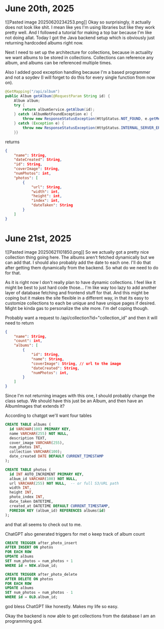 # June 20th, 2025
![[Pasted image 20250620234253.png]]
Okay so surprisingly, it actually does not look like shit. I mean like yes I'm using libraries but like they work pretty well. And I followed a tutorial for making a top bar because I'm like not doing allat. Today I got the Java backend setup which is obviously just returning hardcoded albums right now. 

Next I need to set up the architecture for collections, because in actuality we want albums to be stored in collections. Collections can reference any album, and albums can be referenced multiple times. 

Also I added good exception handling because I'm a based programmer and not a soydev (I will forget to do this for every single function from now on). 
```Java
@GetMapping("/api/album")  
public Album getAlbum(@RequestParam String id) {  
    Album album;  
    try {  
        return albumService.getAlbum(id);  
    } catch (AlbumNotFoundException e) {  
        throw new ResponseStatusException(HttpStatus.NOT_FOUND, e.getMessage());  
    } catch (Exception e) {  
        throw new ResponseStatusException(HttpStatus.INTERNAL_SERVER_ERROR, e.getMessage());  
    }}
```

returns 
```Json
{
	"name": String,
	"dateCreated": String,
	"id": String,
	"coverImage": String,
	"numPhotos": int,
	"photos": [
		{
			"url": String,
			"width": int,
			"height": int,
			"index": int,
			"dateTaken": String
		}
	]
}
```
# June 21st, 2025
![[Pasted image 20250621101850.png]]
So we actually got a pretty nice collection thing going here. The albums aren't fetched dynamically but we can add that. I should also probably add the date to each one. I'll do that after getting them dynamically from the backend. So what do we need to do for that.

As it is right now I don't really plan to have dynamic collections. I feel like it might be best to just hard code those... I'm like way too lazy to add another layer of database fetching and frontend stuff for that. And this might be coping but it makes the site flexible in a different way, in that its easy to customize collections to each be unique and have unique pages if desired. Might be kinda gas to personalize the site more. I'm def coping though.

Probably want a request to /api/collection?id="collection_id"
and then it will need to return
```Json
{
	"name": String,
	"count": int,
	"albums": [
		{
			"id": String,
			"name": String,
			"coverImage": String, // url to the image
			"dateCreated": String,
			"numPhotos": int,
		}
	]
}
```

Since I'm not returning images with this one, I should probably change the class setup. We should have this just be an Album, and then have an AlbumImages that extends it?

According to chatgpt we'll want four tables
```sql
CREATE TABLE albums (
  id VARCHAR(100) PRIMARY KEY,
  name VARCHAR(255) NOT NULL,
  description TEXT,
  cover_image VARCHAR(255),
  num_photos INT,
  collection VARCHAR(100);
  date_created DATE DEFAULT CURRENT_TIMESTAMP
);

CREATE TABLE photos (
  id INT AUTO_INCREMENT PRIMARY KEY,
  album_id VARCHAR(100) NOT NULL,
  url VARCHAR(255) NOT NULL,  -- or full S3/URL path
  width INT,
  height INT,
  photo_index INT,
  date_taken DATETIME,
  created_at DATETIME DEFAULT CURRENT_TIMESTAMP,
  FOREIGN KEY (album_id) REFERENCES albums(id)
);
```
and that all seems to check out to me. 

ChatGPT also generated triggers for met o keep track of album count
```sql
CREATE TRIGGER after_photo_insert
AFTER INSERT ON photos
FOR EACH ROW
UPDATE albums
SET num_photos = num_photos + 1
WHERE id = NEW.album_id;

CREATE TRIGGER after_photo_delete
AFTER DELETE ON photos
FOR EACH ROW
UPDATE albums
SET num_photos = num_photos - 1
WHERE id = OLD.album_id;
```
god bless ChatGPT like honestly. Makes my life so easy.

Okay the backend is now able to get collections from the database I am an programming god.
